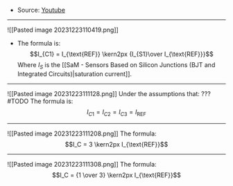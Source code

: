 - Source: [Youtube](https://www.youtube.com/watch?v=VnJHXQCPIvs)

---

![[Pasted image 20231223110419.png]]
- The formula is:$$I_{C1} = I_{\text{REF}} \kern2px {I_{S1}\over I_{\text{REF}}}$$Where $I_S$ is the [[SaM - Sensors Based on Silicon Junctions (BJT and Integrated Circuits)|saturation current]].

---

![[Pasted image 20231223111128.png]]
Under the assumptions that: ??? #TODO 
The formula is:$$I_{C1} = I_{C2} = I_{C3} = I_{\text{REF}}$$


---

![[Pasted image 20231223111208.png]]
The formula: $$I_C = 3 \kern2px I_{\text{REF}}$$

---

![[Pasted image 20231223111308.png]]
The formula: $$I_C = {1 \over 3} \kern2px I_{\text{REF}}$$
